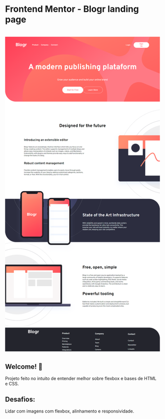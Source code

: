 # Frontend Mentor - Blogr landing page

![Design preview for the Blogr landing page coding challenge](./Preview/Preview.png)
=======


## Welcome! 👋

Projeto feito no intuito de entender melhor sobre flexbox e bases de HTML e CSS.

## Desafios:
Lidar com imagens com flexbox, alinhamento e responsividade.